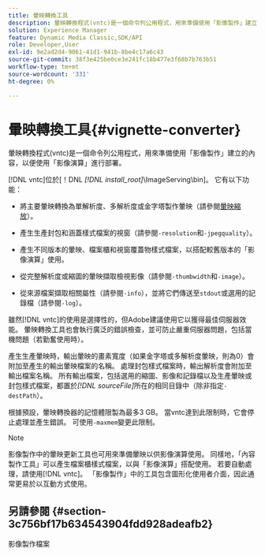 ```yaml
---
title: 暈映轉換工具
description: 暈映轉換程式(vntc)是一個命令列公用程式，用來準備使用「影像製作」建立的內容，以便使用「影像演算」進行部署。
solution: Experience Manager
feature: Dynamic Media Classic,SDK/API
role: Developer,User
exl-id: 9e2ad2d4-9061-41d1-941b-8be4c17a6c43
source-git-commit: 38f3e425be0ce3e241fc18b477e3f68b7b763b51
workflow-type: tm+mt
source-wordcount: '331'
ht-degree: 0%

---
```


# 暈映轉換工具{#vignette-converter}

暈映轉換程式(vntc)是一個命令列公用程式，用來準備使用「影像製作」建立的內容，以便使用「影像演算」進行部署。

[!DNL vntc]位於[！DNL *[!DNL install_root]*\ImageServing\bin]。 它有以下功能：

* 將主要暈映轉換為單解析度、多解析度或金字塔製作暈映（請參閱[暈映縮放](../../../../ir-api/vntc/utilities/c-ir-vignette-converter-vntc/c-ir-vignette-scaling.md#concept-e373a29c2f954df98d704c7723804585)）。
* 產生生產封包和涵蓋樣式檔案的視窗（請參閱`-resolution`和`-jpegquality`）。

* 產生不同版本的暈映、檔案櫃和視窗覆蓋物樣式檔案，以搭配較舊版本的「影像演算」使用。
* 從完整解析度或縮圖的暈映擷取檢視影像（請參閱`-thumbwidth`和`-image`）。
* 從來源檔案擷取相關屬性（請參閱`-info`），並將它們傳送至`stdout`或選用的記錄檔（請參閱`-log`）。

雖然[!DNL vntc]的使用是選擇性的，但Adobe建議使用它以獲得最佳伺服器效能。 暈映轉換工具也會執行廣泛的錯誤檢查，並可防止嚴重伺服器問題，包括當機問題（若勤奮使用時）。

產生生產暈映時，輸出暈映的畫素寬度（如果金字塔或多解析度暈映，則為0）會附加至產生的輸出暈映檔案的名稱。 處理封包樣式檔案時，輸出解析度會附加至輸出檔案名稱。 所有輸出檔案，包括選用的縮圖、影像和記錄檔以及生產暈映或封包樣式檔案，都置於&#x200B;*[!DNL sourceFile]*&#x200B;所在的相同目錄中（除非指定`-destPath`）。

根據預設，暈映轉換器的記憶體限製為最多3 GB。 當vntc達到此限制時，它會停止處理並產生錯誤。 可使用`-maxmem`變更此限制。

>[!NOTE]
>
>影像製作中的暈映更新工具也可用來準備暈映以供影像演算使用。 同樣地，「內容製作工具」可以產生檔案櫃樣式檔案，以與「影像演算」搭配使用。 若要自動處理，請使用[!DNL vntc]。 「影像製作」中的工具包含圖形化使用者介面，因此通常更易於以互動方式使用。

## 另請參閱 {#section-3c756bf17b634543904fdd928adeafb2}

影像製作檔案
